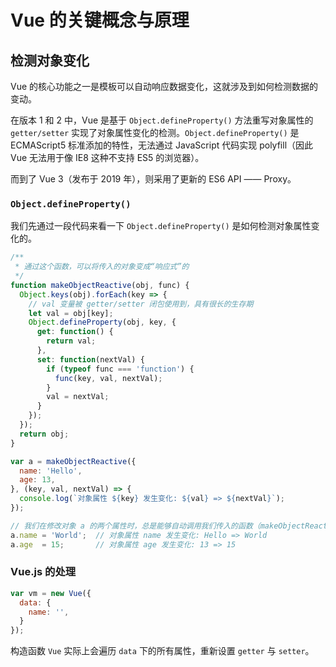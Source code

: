 # Vue 的关键概念与原理

## 检测对象变化

Vue 的核心功能之一是模板可以自动响应数据变化，这就涉及到如何检测数据的变动。

在版本 1 和 2 中，Vue 是基于 `Object.defineProperty()` 方法重写对象属性的 `getter/setter` 实现了对象属性变化的检测。`Object.defineProperty()` 是 ECMAScript5 标准添加的特性，无法通过 JavaScript 代码实现 polyfill（因此 Vue 无法用于像 IE8 这种不支持 ES5 的浏览器）。

而到了 Vue 3（发布于 2019 年），则采用了更新的 ES6 API —— Proxy。

### `Object.defineProperty()`

我们先通过一段代码来看一下 `Object.defineProperty()` 是如何检测对象属性变化的。

```javascript
/**
 * 通过这个函数，可以将传入的对象变成“响应式”的
 */
function makeObjectReactive(obj, func) {
  Object.keys(obj).forEach(key => {
    // val 变量被 getter/setter 闭包使用到，具有很长的生存期
    let val = obj[key];
    Object.defineProperty(obj, key, {
      get: function() {
        return val;
      },
      set: function(nextVal) {
        if (typeof func === 'function') {
          func(key, val, nextVal);
        }
        val = nextVal;
      }
    });
  });
  return obj;
}

var a = makeObjectReactive({
  name: 'Hello',
  age: 13,
}, (key, val, nextVal) => {
  console.log(`对象属性 ${key} 发生变化: ${val} => ${nextVal}`);
});

// 我们在修改对象 a 的两个属性时，总是能够自动调用我们传入的函数（makeObjectReactive 的第二个参数）
a.name = 'World';  // 对象属性 name 发生变化: Hello => World
a.age  = 15;       // 对象属性 age 发生变化: 13 => 15
```

### Vue.js 的处理

```javascript
var vm = new Vue({
  data: {
    name: '',
  }
});
```

构造函数 `Vue` 实际上会遍历 `data` 下的所有属性，重新设置 `getter` 与 `setter`。
